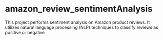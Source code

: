 # amazon_review_sentimentAnalysis
This project performs sentiment analysis on Amazon product reviews. It utilizes natural language processing (NLP) techniques to classify reviews as positive or negative
